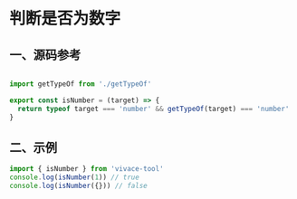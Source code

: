 # 判断是否为数字

## 一、源码参考

```js

import getTypeOf from './getTypeOf'

export const isNumber = (target) => {
  return typeof target === 'number' && getTypeOf(target) === 'number'
}
```

## 二、示例

```js
import { isNumber } from 'vivace-tool'
console.log(isNumber(1)) // true
console.log(isNumber({})) // false
```
